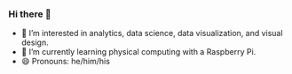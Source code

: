 ### Hi there 👋

<!--
**bwalzer4/bwalzer4** is a ✨ _special_ ✨ repository because its `README.md` (this file) appears on your GitHub profile.

Here are some ideas to get you started:


- 👯 I’m looking to collaborate on ...
- 🤔 I’m looking for help with ...

- ⚡ Fun fact: ...
-->

- 🔭 I’m interested in analytics, data science, data visualization, and visual design.
- 🌱 I’m currently learning physical computing with a Raspberry Pi.
- 😄 Pronouns: he/him/his
